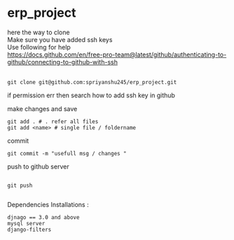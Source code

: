 # erp_project
here the way to clone <br>
Make sure you have added ssh keys
<Br>
Use following for help <br>
https://docs.github.com/en/free-pro-team@latest/github/authenticating-to-github/connecting-to-github-with-ssh
<Br><br>
```
git clone git@github.com:spriyanshu245/erp_project.git

```

if permission err then search how to add ssh key in github


make changes and save
```
git add . # . refer all files
git add <name> # single file / foldername
```
commit
```
git commit -m "usefull msg / changes "

```
push to github server
```

git push 


```
Dependencies Installations :
```
djnago == 3.0 and above
mysql server
django-filters

```
